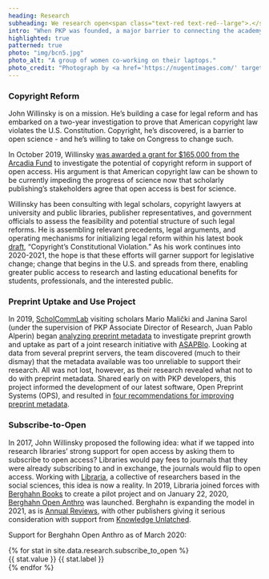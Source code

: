 ```yaml
---
heading: Research
subheading: We research open<span class="text-red text-red--large">.</span>
intro: "When PKP was founded, a major barrier to connecting the academy to the larger world was restricted access to research through print publications and subscription paywalls. Our research continues to identify those barriers, providing solutions and proposing models that facilitate open access on a global scale."
highlighted: true
patterned: true
photo: "img/bcn5.jpg"
photo_alt: "A group of women co-working on their laptops."
photo_credit: "Photograph by <a href='https://nugentimages.com/' target='_blank' rel='noopener'>Jason Nugent</a>."
---
```


### Copyright Reform

John Willinsky is on a mission. He’s building a case for legal reform and has embarked on a two-year investigation to prove that American copyright law violates the U.S. Constitution. Copyright, he’s discovered, is a barrier to open science - and he’s willing to take on Congress to change such.

In October 2019, Willinsky [was awarded a grant for $165,000 from the Arcadia Fund](https://www.arcadiafund.org.uk/new-grant-to-stanford-university-graduate-school/) to investigate the potential of copyright reform in support of open access. His argument is that American copyright law can be shown to be currently impeding the progress of science now that scholarly publishing’s stakeholders agree that open access is best for science.

Willinsky has been consulting with legal scholars, copyright lawyers at university and public libraries, publisher representatives, and government officials to assess the feasibility and potential structure of such legal reforms. He is assembling relevant precedents, legal arguments, and operating mechanisms for initializing legal reform within his latest book [draft](https://docs.google.com/document/d/1bjulpetHpvOs1EcWtOGv0RCPgST0Y8AvooP97COOnbg/edit?usp=sharing), “Copyright’s Constitutional Violation.” As his work continues into 2020-2021, the hope is that these efforts will garner support for legislative change; change that begins in the U.S. and spreads from there, enabling greater public access to research and lasting educational benefits for students, professionals, and the interested public.

### Preprint Uptake and Use Project

In 2019, [ScholCommLab](https://www.scholcommlab.ca/) visiting scholars Mario Malički and Janina Sarol (under the supervision of PKP Associate Director of Research, Juan Pablo Alperin) began [analyzing preprint metadata](https://www.scholcommlab.ca/research/preprints/) to investigate preprint growth and uptake as part of a joint research initiative with [ASAPBIo](https://asapbio.org/). Looking at data from several preprint servers, the team discovered (much to their dismay) that the metadata available was too unreliable to support their research. All was not lost, however, as their research revealed what not to do with preprint metadata. Shared early on with PKP developers, this project informed the development of our latest software, Open Preprint Systems (OPS), and resulted in [four recommendations for improving preprint metadata](https://www.scholcommlab.ca/2020/04/08/preprint-recommendations/).

### Subscribe-to-Open

In 2017, John Willinsky proposed the following idea: what if we tapped into research libraries’ strong support for open access by asking them to subscribe to open access? Libraries would pay fees to journals that they were already subscribing to and in exchange, the journals would flip to open access. Working with [Libraria](https://libraria.cc/), a collective of researchers based in the social sciences, this idea is now a reality. In 2019, Libraria joined forces with [Berghahn Books](https://berghahnbooks.com/) to create a pilot project and on January 22, 2020, [Berghahn Open Anthro](https://www.berghahnjournals.com/page/berghahn-open-anthro) was launched. Berghahn is expanding the model in 2021, as is [Annual Reviews](https://www.annualreviews.org/), with other publishers giving it serious consideration with support from [Knowledge Unlatched](https://www.knowledgeunlatched.org/).

Support for Berghahn Open Anthro as of March 2020:

<article class="stats">
  {% for stat in site.data.research.subscribe_to_open %}
  <div class="stat">
    <span class="stat__value">{{ stat.value }}</span>
    <span class="stat__label">{{ stat.label }}</span>
  </div>
  {% endfor %}
</article>
